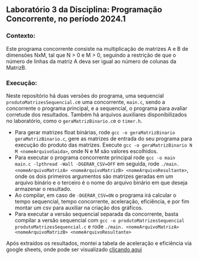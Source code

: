 ## Laboratório 3 da Disciplina: Programação Concorrente, no período 2024.1 

### Contexto:
Este programa concorrente consiste na multiplicação de matrizes A e B de dimensões NxM, tal que N > 0 e M > 0, seguindo a restrição de que o número de linhas da matriz A deva ser igual ao número de colunas da MatrizB.

### Execução:
Neste repositório há duas versões do programa, uma sequencial ```produtoMatrizesSequencial.c```e uma concorrente, ```main.c```, sendo a concorrente o programa principal, e a sequencial, o programa para avaliar corretude dos resultados.
Também há arquivos auxiliares disponibilizados no laboratório, como o ```geraMatrizBinario.c```e o ```timer.h```.
- Para gerar matrizes float binárias, rode ```gcc -o geraMatrizBinario geraMatrizBinario.c```, gere as matrizes de entrada do seu programa para execução do produto das matrizes. Execute ```gcc -o geraMatrizBinario N M <nomeArquivoSaida>```, onde N e M são valores escolhidos.
- Para executar o programa concorrente principal rode ```gcc -o main main.c -lpthread -Wall -DGERAR_CSV=OFF``` em seguida, rode ```./main. <nomeArquivoMatrizA> <nomeArquivoMatrizB> <nomeArquivoResultante>```, onde os dois primeiros argumentos são matrizes geradas em um arquivo binário e o terceiro é o nome do arquivo binário em que deseja armazenar o resultado.
- Ao compilar, em caso de ```-DGERAR_CSV=ON``` o programa irá calcular o tempo sequencial, tempo concorrente, aceleração, eficiência, e por fim montar um csv para auxiliar na criação dos gráficos.
- Para executar a versão sequencial separada da concorrente, basta compilar a versão sequencial com ```gcc -o produtoMatrizesSequencial produtoMatrizesSequencial.c``` e rode ```./main. <nomeArquivoMatrizA> <nomeArquivoMatrizB> <nomeArquivoResultante>```

Após extraídos os resultados, montei a tabela de aceleração e eficiência via google sheets, onde pode ser visualizado [clicando aqui](https://docs.google.com/spreadsheets/d/1I2mPtZy2nrUx5JH-2edLzWk7lI-ODrL44sbVyXrHYHs/edit#gid=1618328427)
